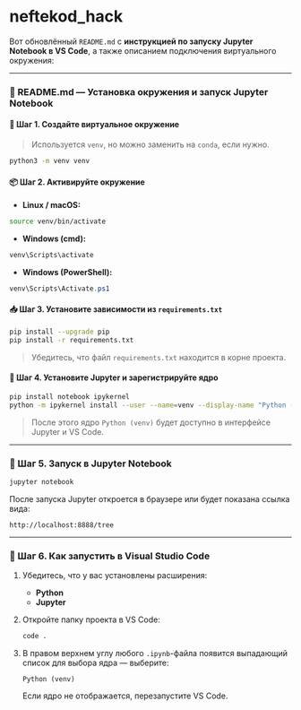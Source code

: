 # neftekod_hack

Вот обновлённый `README.md` с **инструкцией по запуску Jupyter Notebook в VS Code**, а также описанием подключения виртуального окружения:

---

### 📘 README.md — Установка окружения и запуск Jupyter Notebook

#### 🐍 Шаг 1. Создайте виртуальное окружение

> Используется `venv`, но можно заменить на `conda`, если нужно.

```bash
python3 -m venv venv
```

#### 📦 Шаг 2. Активируйте окружение

- **Linux / macOS:**

```bash
source venv/bin/activate
```

- **Windows (cmd):**

```cmd
venv\Scripts\activate
```

- **Windows (PowerShell):**

```powershell
venv\Scripts\Activate.ps1
```

#### 📥 Шаг 3. Установите зависимости из `requirements.txt`

```bash
pip install --upgrade pip
pip install -r requirements.txt
```

> Убедитесь, что файл `requirements.txt` находится в корне проекта.

#### 📓 Шаг 4. Установите Jupyter и зарегистрируйте ядро

```bash
pip install notebook ipykernel
python -m ipykernel install --user --name=venv --display-name "Python (venv)"
```

> После этого ядро `Python (venv)` будет доступно в интерфейсе Jupyter и VS Code.

---

### 🚀 Шаг 5. Запуск в Jupyter Notebook

```bash
jupyter notebook
```

После запуска Jupyter откроется в браузере или будет показана ссылка вида:

```
http://localhost:8888/tree
```

---

### 🧠 Шаг 6. Как запустить в **Visual Studio Code**

1. Убедитесь, что у вас установлены расширения:
   - **Python**
   - **Jupyter**

2. Откройте папку проекта в VS Code:
   ```bash
   code .
   ```

3. В правом верхнем углу любого `.ipynb`-файла появится выпадающий список для выбора ядра — выберите:
   ```
   Python (venv)
   ```

   Если ядро не отображается, перезапустите VS Code.
